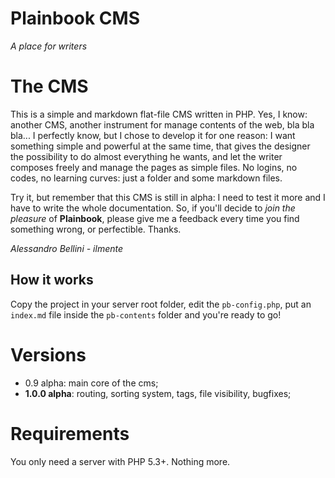 Plainbook CMS
=============

*A place for writers*

# The CMS
This is a simple and markdown flat-file CMS written in PHP. 
Yes, I know: another CMS, another instrument for manage contents of the web, bla bla bla...
I perfectly know, but I chose to develop it for one reason: I want something simple and powerful at the same time, that gives the designer the possibility to do almost everything he wants, and let the writer composes freely and manage the pages as simple files. No logins, no codes, no learning curves: just a folder and some markdown files.


Try it, but remember that this CMS is still in alpha: I need to test it more and I have to write the whole documentation. So, if you'll decide to *join the pleasure* of **Plainbook**, please give me a feedback every time you find something wrong, or perfectible.
Thanks. 


*Alessandro Bellini - ilmente*


## How it works
Copy the project in your server root folder, edit the `pb-config.php`, put an `index.md` file inside the `pb-contents` folder and you're ready to go!


# Versions
* 0.9 alpha: main core of the cms;
* **1.0.0 alpha**: routing, sorting system, tags, file visibility, bugfixes;
 

# Requirements
You only need a server with PHP 5.3+. Nothing more.